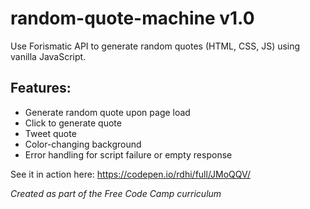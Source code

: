 # random-quote-machine v1.0
Use Forismatic API to generate random quotes (HTML, CSS, JS) using vanilla JavaScript.

## Features:
* Generate random quote upon page load
* Click to generate quote
* Tweet quote
* Color-changing background
* Error handling for script failure or empty response

See it in action here: https://codepen.io/rdhi/full/JMoQQV/

_Created as part of the Free Code Camp curriculum_
